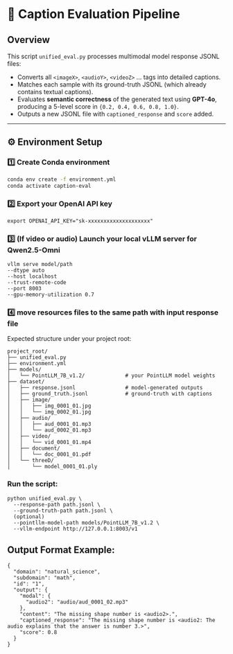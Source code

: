 # 🧠 Caption Evaluation Pipeline

## Overview
This script `unified_eval.py` processes multimodal model response JSONL files:
- Converts all `<imageX>`, `<audioY>`, `<videoZ>` ... tags into detailed captions.
- Matches each sample with its ground-truth JSONL (which already contains textual captions).
- Evaluates **semantic correctness** of the generated text using **GPT-4o**, producing a 5-level score in `{0.2, 0.4, 0.6, 0.8, 1.0}`.
- Outputs a new JSONL file with `captioned_response` and `score` added.

---

## ⚙️ Environment Setup

### 1️⃣ Create Conda environment
```bash
conda env create -f environment.yml
conda activate caption-eval
```

### 2️⃣ Export your OpenAI API key
```
export OPENAI_API_KEY="sk-xxxxxxxxxxxxxxxxxxxx"
```

### 3️⃣ (If video or audio) Launch your local vLLM server for Qwen2.5-Omni
```
vllm serve model/path
--dtype auto   
--host localhost   
--trust-remote-code   
--port 8003
--gpu-memory-utilization 0.7
```

### 4️⃣ move resources files to the same path with input response file
Expected structure under your project root:
```
project_root/
├── unified_eval.py
├── environment.yml
├── models/
│   └── PointLLM_7B_v1.2/             # your PointLLM model weights
├── dataset/
│   ├── response.jsonl                # model-generated outputs
│   ├── ground_truth.jsonl            # ground-truth with captions
│   ├── image/
│   │   ├── img_0001_01.jpg
│   │   └── img_0002_01.jpg
│   ├── audio/
│   │   ├── aud_0001_01.mp3
│   │   └── aud_0002_01.mp3
│   ├── video/
│   │   └── vid_0001_01.mp4
│   ├── document/
│   │   └── doc_0001_01.pdf
│   └── threeD/
│       └── model_0001_01.ply
```

### Run the script:
```
python unified_eval.py \
  --response-path path.jsonl \
  --ground-truth-path path.jsonl \
  (optional)
  --pointllm-model-path models/PointLLM_7B_v1.2 \
  --vllm-endpoint http://127.0.0.1:8003/v1
```

## Output Format Example:
```
{
  "domain": "natural_science",
  "subdomain": "math",
  "id": "1",
  "output": {
    "modal": {
      "audio2": "audio/aud_0001_02.mp3"
    },
    "content": "The missing shape number is <audio2>.",
    "captioned_response": "The missing shape number is <audio2: The audio explains that the answer is number 3.>",
    "score": 0.8
  }
}
```